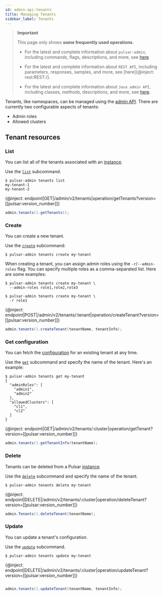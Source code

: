 ```yaml
---
id: admin-api-tenants
title: Managing Tenants
sidebar_label: Tenants
---
```


> **Important**
>
> This page only shows **some frequently used operations**.
>
> - For the latest and complete information about `pulsar-admin`, including commands, flags, descriptions, and more, see [here](http://pulsar.apache.org/tools/pulsar-admin/).
> 
> - For the latest and complete information about `REST API`, including parameters, responses, samples, and more, see [here]{@inject: rest:REST:/}.
> 
> - For the latest and complete information about `Java admin API`, including classes, methods, descriptions, and more, see [here](https://pulsar.apache.org/api/admin/).

Tenants, like namespaces, can be managed using the [admin API](admin-api-overview.md). There are currently two configurable aspects of tenants:

* Admin roles
* Allowed clusters

## Tenant resources

### List

You can list all of the tenants associated with an [instance](reference-terminology.md#instance).

<!--DOCUSAURUS_CODE_TABS-->
<!--pulsar-admin-->

Use the [`list`](reference-pulsar-admin.md#tenants-list) subcommand.

```shell
$ pulsar-admin tenants list
my-tenant-1
my-tenant-2
```

<!--REST API-->

{@inject: endpoint|GET|/admin/v2/tenants|operation/getTenants?version=[[pulsar:version_number]]}

<!--JAVA-->

```java
admin.tenants().getTenants();
```
<!--END_DOCUSAURUS_CODE_TABS-->

### Create

You can create a new tenant.

<!--DOCUSAURUS_CODE_TABS-->
<!--pulsar-admin-->

Use the [`create`](reference-pulsar-admin.md#tenants-create) subcommand:

```shell
$ pulsar-admin tenants create my-tenant
```

When creating a tenant, you can assign admin roles using the `-r`/`--admin-roles` flag. You can specify multiple roles as a comma-separated list. Here are some examples:

```shell
$ pulsar-admin tenants create my-tenant \
  --admin-roles role1,role2,role3

$ pulsar-admin tenants create my-tenant \
  -r role1
```
<!--REST API-->

{@inject: endpoint|POST|/admin/v2/tenants/:tenant|operation/createTenant?version=[[pulsar:version_number]]}

<!--JAVA-->

```java
admin.tenants().createTenant(tenantName, tenantInfo);
```

<!--END_DOCUSAURUS_CODE_TABS-->

### Get configuration

You can fetch the [configuration](reference-configuration.md) for an existing tenant at any time.

<!--DOCUSAURUS_CODE_TABS-->
<!--pulsar-admin-->

Use the [`get`](reference-pulsar-admin.md#tenants-get) subcommand and specify the name of the tenant. Here's an example:

```shell
$ pulsar-admin tenants get my-tenant
{
  "adminRoles": [
    "admin1",
    "admin2"
  ],
  "allowedClusters": [
    "cl1",
    "cl2"
  ]
}
```
<!--REST API-->

{@inject: endpoint|GET|/admin/v2/tenants/:cluster|operation/getTenant?version=[[pulsar:version_number]]}

<!--JAVA-->

```java
admin.tenants().getTenantInfo(tenantName);
```

<!--END_DOCUSAURUS_CODE_TABS-->

### Delete

Tenants can be deleted from a Pulsar [instance](reference-terminology.md#instance).

<!--DOCUSAURUS_CODE_TABS-->
<!--pulsar-admin-->

Use the [`delete`](reference-pulsar-admin.md#tenants-delete) subcommand and specify the name of the tenant.

```shell
$ pulsar-admin tenants delete my-tenant
```

<!--REST API-->

{@inject: endpoint|DELETE|/admin/v2/tenants/:cluster|operation/deleteTenant?version=[[pulsar:version_number]]}

<!--JAVA-->

```java
admin.Tenants().deleteTenant(tenantName);
```
<!--END_DOCUSAURUS_CODE_TABS-->

### Update

You can update a tenant's configuration.

<!--DOCUSAURUS_CODE_TABS-->
<!--pulsar-admin-->

Use the [`update`](reference-pulsar-admin.md#tenants-update) subcommand.

```shell
$ pulsar-admin tenants update my-tenant
```

<!--REST API-->

{@inject: endpoint|DELETE|/admin/v2/tenants/:cluster|operation/updateTenant?version=[[pulsar:version_number]]}

<!--JAVA-->

```java

admin.tenants().updateTenant(tenantName, tenantInfo);
```

<!--END_DOCUSAURUS_CODE_TABS-->
